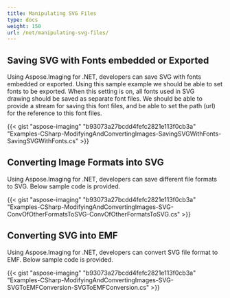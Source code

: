 ```yaml
---
title: Manipulating SVG Files
type: docs
weight: 150
url: /net/manipulating-svg-files/
---
```


## **Saving SVG with Fonts embedded or Exported**
Using Aspose.Imaging for .NET, developers can save SVG with fonts embedded or exported. Using this sample example we should be able to set fonts to be exported. When this setting is on, all fonts used in SVG drawing should be saved as separate font files. We should be able to provide a stream for saving this font files, and be able to set the path (url) for the reference to this font files.

{{< gist "aspose-imaging" "b93073a27bcdd4fefc2821e113f0cb3a" "Examples-CSharp-ModifyingAndConvertingImages-SavingSVGWithFonts-SavingSVGWithFonts.cs" >}}
## **Converting Image Formats into SVG**
Using Aspose.Imaging for .NET, developers can save different file formats to SVG. Below sample code is provided.

{{< gist "aspose-imaging" "b93073a27bcdd4fefc2821e113f0cb3a" "Examples-CSharp-ModifyingAndConvertingImages-SVG-ConvOfOtherFormatsToSVG-ConvOfOtherFormatsToSVG.cs" >}}
## **Converting SVG into EMF**
Using Aspose.Imaging for .NET, developers can convert SVG file format to EMF. Below sample code is provided.

{{< gist "aspose-imaging" "b93073a27bcdd4fefc2821e113f0cb3a" "Examples-CSharp-ModifyingAndConvertingImages-SVG-SVGToEMFConversion-SVGToEMFConversion.cs" >}}
